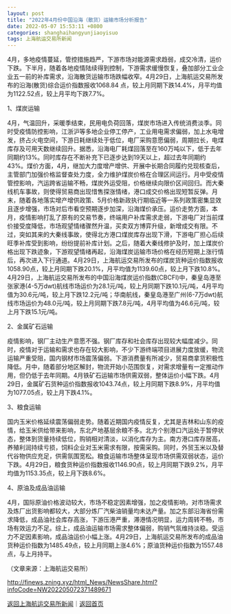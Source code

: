 ```yaml
---
layout: post
title: "2022年4月份中国沿海（散货）运输市场分析报告"
date: 2022-05-07 15:53:11 +0800
categories: shanghaihangyunjiaoyisuo
tags: 上海航运交易所新闻
---
```

<p>4月，多地疫情蔓延，管控措施趋严，下游市场对能源需求趋弱，成交冷清，运价下跌。下半月，随着各地疫情陆续得到控制，下游需求缓慢恢复，叠加部分工业企业五一前的补库需求，沿海散货运输市场跌幅收窄。4月29日，上海航运交易所发布的沿海(散货)综合运价指数报收1068.84 点，较上月同期下跌14.4%，月平均值为1122.52点，较上月平均下跌7.7%。</p>
 <p>1、煤炭运输</p>
 <p>4月，气温回升，采暖季结束，民用电负荷回落，煤炭市场进入传统消费淡季。同时受疫情防控影响，江浙沪等多地企业停工停产，工业用电需求偏弱，加上水电增发，挤占火电空间，下游日耗继续处于低位，电厂采购意愿偏弱，周期拉长，电煤库存及可用天数继续回升。据悉，沿海电厂耗煤回落至在160万吨以下，低于去年同期约13%。同时库存在不断补充下已逐步达到19天以上，超过去年同期约43%。煤价方面，4月，继加大力度增产增供、开展中长期合同履约兑现核查后，主管部门加强价格监督查处力度，全力维护煤炭价格在合理区间运行。月中受疫情管控影响，汽运跨省运输不畅，煤炭外运受阻，价格继续向限价区间回归。而大秦线机车事故，则使得贸易商出现惜售探涨情绪，港口成交价格出现短暂反弹。月末，随着各地落实增产增供政策、5月价格新政执行期临近等一系列政策密集显效且逐步增强，市场对后市看空预期逐步加深，沿海煤价承压。运价走势方面，本月，疫情影响打乱了原有的交易节奏，终端用户补库需求走弱，下游电厂对当前煤价接受度降低，市场观望情绪骤然升温，买卖双方博弈升级，新增成交有限。不过，突如其来的大秦线事故，使得北方港口煤炭库存出现下滑，下游电厂担心后续旺季补库受到影响，纷纷提前补库计划。之后，随着大秦线修护及时，加上煤炭价格出现下跌迹象，下游观望情绪再起，沿海煤炭运输市场价格在经历短期上涨行情后，再次进入下行通道。4月29日，上海航运交易所发布的煤炭货种运价指数报收1058.90点，较上月同期下跌20.1%，月平均值为1139.60点，较上月下跌10.8%。4月29日，上海航运交易所发布的中国沿海煤炭运价指数(CBCFI)中，秦皇岛港至张家港(4-5万dwt)航线市场运价为28.1元/吨，较上月同期下跌10.1元/吨，4月平均值为30.6元/吨，较上月下跌12.2元/吨；华南航线，秦皇岛港至广州(6-7万dwt)航线市场运价为48.0元/吨，较上月同期下跌7.8元/吨，4月平均值为46.6元/吨，较上月下跌15.1元/吨。</p>
 <p>2、金属矿石运输</p>
 <p>疫情影响，钢厂主动生产意愿不强。钢厂库存和社会库存出现较大幅度减少。同时，疫情对于运输和需求也存在较大影响，不少下游终端项目进展力度放缓，物流运输严重受阻，国内钢材市场震荡偏弱。下游消费量有所减少，贸易商拿货积极性降低。月中，随着部分地区解封，物流开始小范围恢复，对需求增量有一定推动作用，但仍低于去年同期。4月铁矿石运输市场供需双弱，整体运价小幅下跌。4月29日，金属矿石货种运价指数报收1043.74点，较上月同期下跌8.9%，月平均值为1077.05点，较上月下跌4.1%。</p>
 <p>3、粮食运输</p>
 <p>国内玉米价格延续震荡偏弱走势。随着近期国内疫情反复，尤其是吉林和山东的疫情，给玉米供给带来影响，东北产地基层余粮不多。北方个别港口汽运处于暂停状态，整体到货量持续低位，购销相对清淡，以消化库存为主。南方港口库存居高，养殖利润持续亏损，饲料企业对玉米需求有限，按需采购。同时，外贸玉米以及替代谷物供应充足，供需氛围宽松。粮食运输市场整体呈现市场供需双弱状态，运价下跌。4月29日，粮食货种运价指数报收1146.90点，较上月同期下跌9.2%，月平均值为1153.35点，较上月下跌8.6%。</p>
 <p>4、原油及成品油运输</p>
 <p>4月，国际原油价格波动较大，市场不稳定因素增强，加之疫情影响，对市场需求及炼厂出货影响都较大，大部分炼厂汽柴油销量均未达产量。加之东部沿海省份需求降低，成品油社会库存高涨，下游压港严重，滞港情况明显，运力周转不畅，市场有效运力不足。综上，成品油运输市场需求整体偏弱，购销气氛维持淡稳。受运力不足因素影响，成品油运价小幅上涨。4月29日，上海航运交易所发布的成品油货种运价指数为1485.49点，较上月同期上涨4.6%；原油货种运价指数为1557.48点，与上月持平。</p><p class="em_media">（文章来源：上海航运交易所）</p>

<http://finews.zning.xyz/html_News/NewsShare.html?infoCode=NW202205072371489671>

[返回上海航运交易所新闻](//finews.withounder.com/category/shanghaihangyunjiaoyisuo.html)｜[返回首页](//finews.withounder.com/)